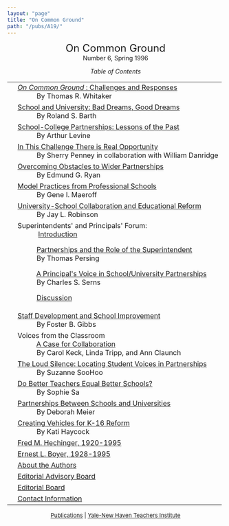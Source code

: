 ```yaml
---
layout: "page"
title: "On Common Ground"
path: "/pubs/A19/"
---
```

<main>
<center><font size="+2">On Common Ground
</font><br/>
Number 6, Spring 1996<p>
<i>Table of Contents</i></p></center><p>
<table>
<tbody><tr valign="top"><td align="right">
</td><td><a href="/pubs/A19/whitaker6.html"><i>On Common Ground</i> : Challenges and
Responses</a><br/>
<font color="white" style="visibility:hidden;">______</font>By Thomas R. Whitaker
</td></tr><tr valign="top"><td align="right">
</td><td><a href="/pubs/A19/barth.html">School and University: Bad Dreams, Good Dreams
</a><br/>
<font color="white" style="visibility:hidden;">______</font>By Roland S. Barth
</td></tr><tr valign="top"><td align="right">
</td><td><a href="/pubs/A19/levine.html">School-College Partnerships: Lessons of the
Past</a><br/>
<font color="white" style="visibility:hidden;">______</font>By Arthur Levine
</td></tr><tr valign="top"><td align="right">
</td><td><a href="/pubs/A19/penney.html">In This Challenge There is Real
Opportunity</a><br/>
<font color="white" style="visibility:hidden;">______</font>By Sherry Penney in collaboration with
William Danridge
</td></tr><tr valign="top"><td align="right">
</td><td><a href="/pubs/A19/ryan.html">Overcoming Obstacles to Wider Partnerships</a><br/>
<font color="white" style="visibility:hidden;">______</font>By Edmund G. Ryan
</td></tr><tr valign="top"><td align="right">
</td><td><a href="/pubs/A19/maeroff.html">Model Practices from Professional
Schools</a><br/>
<font color="white" style="visibility:hidden;">______</font>By Gene I. Maeroff
</td></tr><tr valign="top"><td align="right">
</td><td><a href="/pubs/A19/robinson6.html">University-School Collaboration and
Educational Reform</a><br/>
<font color="white" style="visibility:hidden;">______</font>By Jay L. Robinson
</td></tr><tr valign="top"><td align="right">
</td><td> Superintendents' and Principals' Forum: 
<br/>
<font color="white" style="visibility:hidden;">______</font>
<a href="/pubs/A19/spintro.html">Introduction
</a>
<p>
<font color="white" style="visibility:hidden;">______</font><a href="/pubs/A19/persing6.html">Partnerships and
the Role of the Superintendent</a><br/>
<font color="white" style="visibility:hidden;">______</font>By Thomas Persing
</p><p>
<font color="white" style="visibility:hidden;">______</font><a href="/pubs/A19/serns6.html">A Principal's Voice
in School/University Partnerships</a><br/>
<font color="white" style="visibility:hidden;">______</font>By Charles S. Serns
</p><p>
<font color="white" style="visibility:hidden;">______</font><a href="/pubs/A19/discussion.html">Discussion</a>
</p></td></tr><tr valign="top"><td align="right">
</td><td><a href="/pubs/A19/gibbs.html">Staff Development and School Improvement
</a><br/>
<font color="white" style="visibility:hidden;">______</font>By Foster B. Gibbs
</td></tr><tr valign="top"><td align="right">
</td><td>Voices from the Classroom
<br/>
<font color="white" style="visibility:hidden;">______</font><a href="/pubs/A19/keck.html">A Case for
Collaboration</a><br/>
<font color="white" style="visibility:hidden;">______</font>By Carol Keck, Linda Tripp, and Ann Claunch
</td></tr><tr valign="top"><td align="right">
</td><td><a href="/pubs/A19/soohoo.html">The Loud Silence: Locating Student Voices in
Partnerships
</a><br/>
<font color="white" style="visibility:hidden;">______</font>By Suzanne SooHoo
</td></tr><tr valign="top"><td align="right">
</td><td><a href="/pubs/A19/sa.html">Do Better Teachers Equal Better Schools?
</a><br/>
<font color="white" style="visibility:hidden;">______</font>By Sophie Sa
</td></tr><tr valign="top"><td align="right">
</td><td><a href="/pubs/A19/meier.html">Partnerships Between Schools and Universities
</a><br/>
<font color="white" style="visibility:hidden;">______</font>By Deborah Meier
</td></tr><tr valign="top"><td align="right">
</td><td><a href="/pubs/A19/haycock6.html">Creating Vehicles for K-16 Reform
</a><br/>
<font color="white" style="visibility:hidden;">______</font>By Kati Haycock
</td></tr><tr valign="top"><td align="right">
</td><td><a href="/pubs/A19/hechinger6.html">Fred M. Hechinger, 1920-1995
</a>
</td></tr><tr valign="top"><td align="right">
</td><td><a href="/pubs/A19/boyer6.html">Ernest L. Boyer, 1928-1995
</a>
</td></tr><tr valign="top"><td align="right">
</td><td><a href="/pubs/A19/aboutauth6.html">
About the Authors
</a>
</td></tr><tr valign="top"><td align="right">
</td><td><a href="/pubs/A19/eaboard6.html">
Editorial Advisory Board
</a>
</td></tr><tr valign="top"><td align="right">
</td><td><a href="/pubs/A19/eboard6.html">
Editorial Board</a>
</td></tr><tr valign="top"><td align="right">
</td><td><a href="/pubs/A19/contact6.html">
Contact Information</a>
</td></tr></tbody></table>
</p>
<center><font size="-1"><a href="..\">Publications</a> | 
<a href="..\..\">Yale-New Haven Teachers
Institute</a></font></center>
</main>